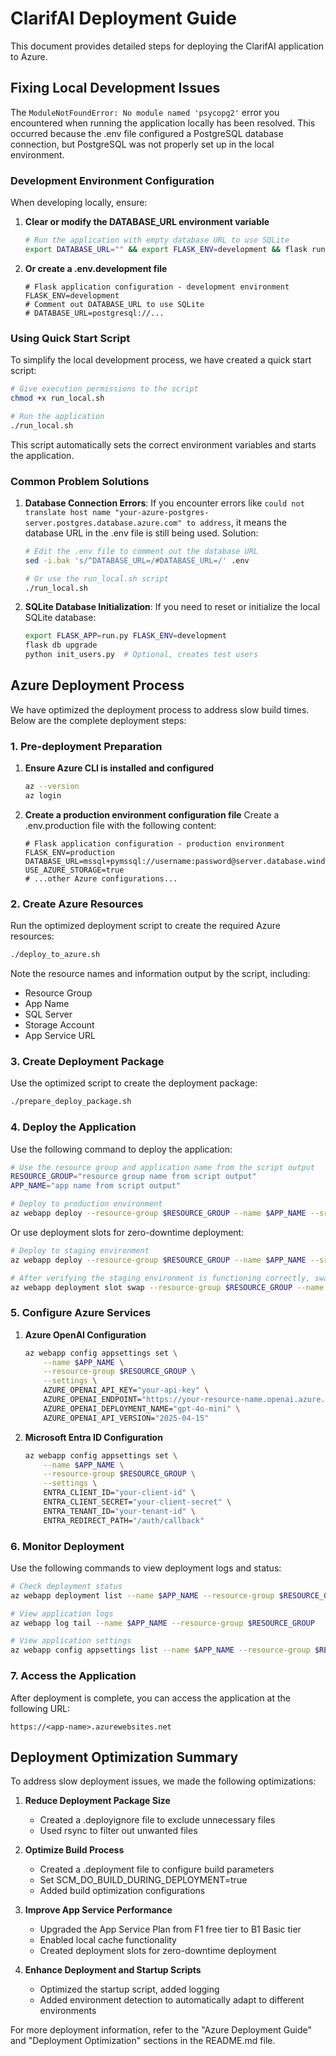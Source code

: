 # ClarifAI Deployment Guide

This document provides detailed steps for deploying the ClarifAI application to Azure.

## Fixing Local Development Issues

The `ModuleNotFoundError: No module named 'psycopg2'` error you encountered when running the application locally has been resolved. This occurred because the .env file configured a PostgreSQL database connection, but PostgreSQL was not properly set up in the local environment.

### Development Environment Configuration

When developing locally, ensure:

1. **Clear or modify the DATABASE_URL environment variable**
   ```bash
   # Run the application with empty database URL to use SQLite
   export DATABASE_URL="" && export FLASK_ENV=development && flask run --port=8000
   ```

2. **Or create a .env.development file**
   ```
   # Flask application configuration - development environment
   FLASK_ENV=development
   # Comment out DATABASE_URL to use SQLite
   # DATABASE_URL=postgresql://...
   ```

### Using Quick Start Script

To simplify the local development process, we have created a quick start script:

```bash
# Give execution permissions to the script
chmod +x run_local.sh

# Run the application
./run_local.sh
```

This script automatically sets the correct environment variables and starts the application.

### Common Problem Solutions

1. **Database Connection Errors**:
   If you encounter errors like `could not translate host name "your-azure-postgres-server.postgres.database.azure.com" to address`, it means the database URL in the .env file is still being used. Solution:
   
   ```bash
   # Edit the .env file to comment out the database URL
   sed -i.bak 's/^DATABASE_URL=/#DATABASE_URL=/' .env
   
   # Or use the run_local.sh script
   ./run_local.sh
   ```

2. **SQLite Database Initialization**:
   If you need to reset or initialize the local SQLite database:
   
   ```bash
   export FLASK_APP=run.py FLASK_ENV=development
   flask db upgrade
   python init_users.py  # Optional, creates test users
   ```

## Azure Deployment Process

We have optimized the deployment process to address slow build times. Below are the complete deployment steps:

### 1. Pre-deployment Preparation

1. **Ensure Azure CLI is installed and configured**
   ```bash
   az --version
   az login
   ```

2. **Create a production environment configuration file**
   Create a .env.production file with the following content:
   ```
   # Flask application configuration - production environment
   FLASK_ENV=production
   DATABASE_URL=mssql+pymssql://username:password@server.database.windows.net:1433/dbname
   USE_AZURE_STORAGE=true
   # ...other Azure configurations...
   ```

### 2. Create Azure Resources

Run the optimized deployment script to create the required Azure resources:

```bash
./deploy_to_azure.sh
```

Note the resource names and information output by the script, including:
- Resource Group
- App Name
- SQL Server
- Storage Account
- App Service URL

### 3. Create Deployment Package

Use the optimized script to create the deployment package:

```bash
./prepare_deploy_package.sh
```

### 4. Deploy the Application

Use the following command to deploy the application:

```bash
# Use the resource group and application name from the script output
RESOURCE_GROUP="resource group name from script output"
APP_NAME="app name from script output"

# Deploy to production environment
az webapp deploy --resource-group $RESOURCE_GROUP --name $APP_NAME --src-path deployment/clarifai_app.zip --type zip
```

Or use deployment slots for zero-downtime deployment:

```bash
# Deploy to staging environment
az webapp deploy --resource-group $RESOURCE_GROUP --name $APP_NAME --src-path deployment/clarifai_app.zip --type zip --slot staging

# After verifying the staging environment is functioning correctly, swap to production
az webapp deployment slot swap --resource-group $RESOURCE_GROUP --name $APP_NAME --slot staging --target-slot production
```

### 5. Configure Azure Services

1. **Azure OpenAI Configuration**
   ```bash
   az webapp config appsettings set \
       --name $APP_NAME \
       --resource-group $RESOURCE_GROUP \
       --settings \
       AZURE_OPENAI_API_KEY="your-api-key" \
       AZURE_OPENAI_ENDPOINT="https://your-resource-name.openai.azure.com/" \
       AZURE_OPENAI_DEPLOYMENT_NAME="gpt-4o-mini" \
       AZURE_OPENAI_API_VERSION="2025-04-15"
   ```

2. **Microsoft Entra ID Configuration**
   ```bash
   az webapp config appsettings set \
       --name $APP_NAME \
       --resource-group $RESOURCE_GROUP \
       --settings \
       ENTRA_CLIENT_ID="your-client-id" \
       ENTRA_CLIENT_SECRET="your-client-secret" \
       ENTRA_TENANT_ID="your-tenant-id" \
       ENTRA_REDIRECT_PATH="/auth/callback"
   ```

### 6. Monitor Deployment

Use the following commands to view deployment logs and status:

```bash
# Check deployment status
az webapp deployment list --name $APP_NAME --resource-group $RESOURCE_GROUP

# View application logs
az webapp log tail --name $APP_NAME --resource-group $RESOURCE_GROUP

# View application settings
az webapp config appsettings list --name $APP_NAME --resource-group $RESOURCE_GROUP
```

### 7. Access the Application

After deployment is complete, you can access the application at the following URL:

```
https://<app-name>.azurewebsites.net
```

## Deployment Optimization Summary

To address slow deployment issues, we made the following optimizations:

1. **Reduce Deployment Package Size**
   - Created a .deployignore file to exclude unnecessary files
   - Used rsync to filter out unwanted files

2. **Optimize Build Process**
   - Created a .deployment file to configure build parameters
   - Set SCM_DO_BUILD_DURING_DEPLOYMENT=true
   - Added build optimization configurations

3. **Improve App Service Performance**
   - Upgraded the App Service Plan from F1 free tier to B1 Basic tier
   - Enabled local cache functionality
   - Created deployment slots for zero-downtime deployment

4. **Enhance Deployment and Startup Scripts**
   - Optimized the startup script, added logging
   - Added environment detection to automatically adapt to different environments

For more deployment information, refer to the "Azure Deployment Guide" and "Deployment Optimization" sections in the README.md file. 
